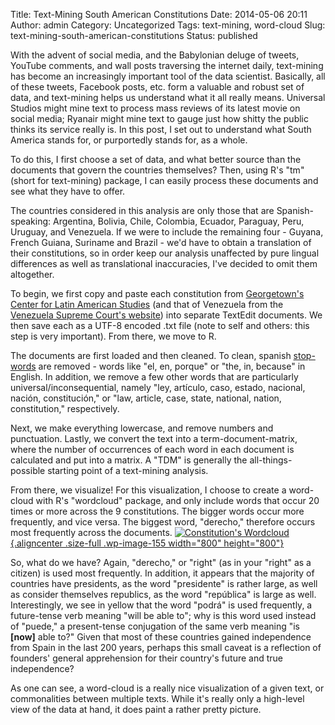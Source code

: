 Title: Text-Mining South American Constitutions
Date: 2014-05-06 20:11
Author: admin
Category: Uncategorized
Tags: text-mining, word-cloud
Slug: text-mining-south-american-constitutions
Status: published

With the advent of social media, and the Babylonian deluge of tweets,
YouTube comments, and wall posts traversing the internet daily,
text-mining has become an increasingly important tool of the data
scientist. Basically, all of these tweets, Facebook posts, etc. form a
valuable and robust set of data, and text-mining helps us understand
what it all really means. Universal Studios might mine text to process
mass reviews of its latest movie on social media; Ryanair might mine
text to gauge just how shitty the public thinks its service really is.
In this post, I set out to understand what South America stands for, or
purportedly stands for, as a whole.

To do this, I first choose a set of data, and what better source than
the documents that govern the countries themselves? Then, using R's "tm"
(short for text-mining) package, I can easily process these documents
and see what they have to offer.

The countries considered in this analysis are only those that are
Spanish-speaking: Argentina, Bolivia, Chile, Colombia, Ecuador,
Paraguay, Peru, Uruguay, and Venezuela. If we were to include the
remaining four - Guyana, French Guiana, Suriname and Brazil - we'd have
to obtain a translation of their constitutions, so in order keep our
analysis unaffected by pure lingual differences as well as translational
inaccuracies, I've decided to omit them altogether.

To begin, we first copy and paste each constitution from [Georgetown's
Center for Latin American
Studies](http://pdba.georgetown.edu/constitutions/constitutions.html)
(and that of Venezuela from the [Venezuela Supreme Court's
website](http://www.tsj.gov.ve/legislacion/constitucion1999.htm)) into
separate TextEdit documents. We then save each as a UTF-8 encoded .txt
file (note to self and others: this step is very important). From there,
we move to R.

The documents are first loaded and then cleaned. To clean, spanish
[stop-words](http://en.wikipedia.org/wiki/Stop_words) are removed -
words like "el, en, porque" or "the, in, because" in English. In
addition, we remove a few other words that are particularly
universal/inconsequential, namely "ley, artículo, caso, estado,
nacional, nación, constitución," or "law, article, case, state,
national, nation, constitution," respectively.

Next, we make everything lowercase, and remove numbers and punctuation.
Lastly, we convert the text into a term-document-matrix, where the
number of occurrences of each word in each document is calculated and
put into a matrix. A "TDM" is generally the all-things-possible starting
point of a text-mining analysis.

From there, we visualize! For this visualization, I choose to create a
word-cloud with R's "wordcloud" package, and only include words that
occur 20 times or more across the 9 constitutions. The bigger words
occur more frequently, and vice versa. The biggest word, "derecho,"
therefore occurs most frequently across the documents. [![Constitution's
Wordcloud](http://numbers.willtravellife.com/wp-content/uploads/sites/2/2014/05/wordcloud.png){.aligncenter
.size-full .wp-image-155 width="800"
height="800"}](http://numbers.willtravellife.com/wp-content/uploads/sites/2/2014/05/wordcloud.png)

So, what do we have? Again, "derecho," or "right" (as in your "right" as
a citizen) is used most frequently. In addition, it appears that the
majority of countries have presidents, as the word "presidente" is
rather large, as well as consider themselves republics, as the word
"república" is large as well. Interestingly, we see in yellow that the
word "podrá" is used frequently, a future-tense verb meaning "will be
able to"; why is this word used instead of "puede," a present-tense
conjugation of the same verb meaning "is **\[now\]** able to?" Given
that most of these countries gained independence from Spain in the last
200 years, perhaps this small caveat is a reflection of founders'
general apprehension for their country's future and true independence?

As one can see, a word-cloud is a really nice visualization of a given
text, or commonalities between multiple texts. While it's really only a
high-level view of the data at hand, it does paint a rather pretty
picture.
